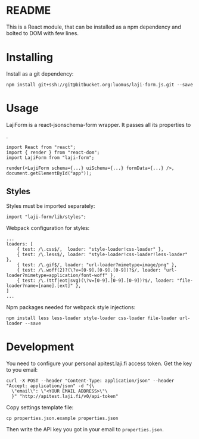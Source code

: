 # README #

This is a React module, that can be installed as a npm dependency and bolted to DOM with few lines.

# Installing #

Install as a git dependency:

```
npm install git+ssh://git@bitbucket.org:luomus/laji-form.js.git --save
```

# Usage #

LajiForm is a react-jsonschema-form wrapper. It passes all its properties to <Form />.

```
import React from "react";
import { render } from "react-dom";
import LajiForm from "laji-form";

render(<LajiForm schema={...} uiSchema={...} formData={...} />, document.getElementById("app"));
```

## Styles ##

Styles must be imported separately:
```
import "laji-form/lib/styles";
```

Webpack configuration for styles:
```
...
loaders: [
	{ test: /\.css$/,  loader: "style-loader!css-loader" },
	{ test: /\.less$/, loader: "style-loader!css-loader!less-loader" },
	{ test: /\.gif$/, loader: "url-loader?mimetype=image/png" },
	{ test: /\.woff(2)?(\?v=[0-9].[0-9].[0-9])?$/, loader: "url-loader?mimetype=application/font-woff" },
	{ test: /\.(ttf|eot|svg)(\?v=[0-9].[0-9].[0-9])?$/, loader: "file-loader?name=[name].[ext]" },
]
...
```

Npm packages needed for webpack style injections:
```
npm install less less-loader style-loader css-loader file-loader url-loader --save
```


# Development #

You need to configure your personal apitest.laji.fi access token. Get the key to you email:

```
curl -X POST --header "Content-Type: application/json" --header "Accept: application/json" -d "{\
  \"email\": \"<YOUR EMAIL ADDRESS>\"\
  }" "http://apitest.laji.fi/v0/api-token"
```

Copy settings template file:

```
cp properties.json.example properties.json
```

Then write the API key you got in your email to ```properties.json```.